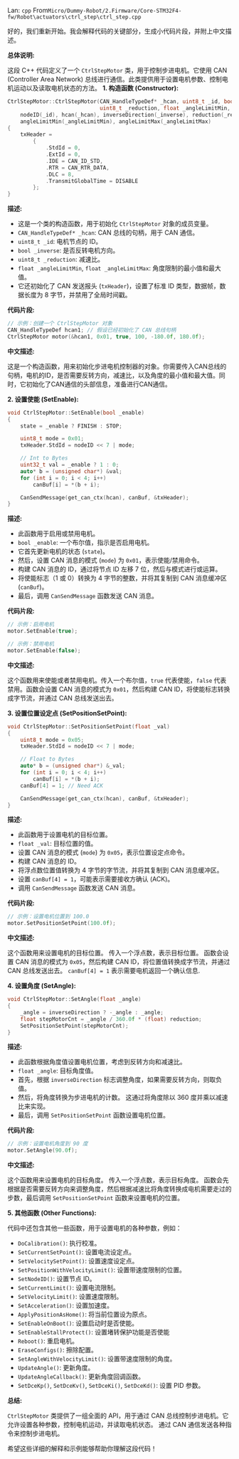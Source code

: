 Lan: `cpp` From`Micro/Dummy-Robot/2.Firmware/Core-STM32F4-fw/Robot\actuators\ctrl_step\ctrl_step.cpp`

好的，我们重新开始。我会解释代码的关键部分，生成小代码片段，并附上中文描述。

**总体说明:**

这段 C++ 代码定义了一个 `CtrlStepMotor` 类，用于控制步进电机。它使用 CAN (Controller Area Network) 总线进行通信。此类提供用于设置电机参数、控制电机运动以及读取电机状态的方法。
**1. 构造函数 (Constructor):**

```cpp
CtrlStepMotor::CtrlStepMotor(CAN_HandleTypeDef* _hcan, uint8_t _id, bool _inverse,
                             uint8_t _reduction, float _angleLimitMin, float _angleLimitMax) :
    nodeID(_id), hcan(_hcan), inverseDirection(_inverse), reduction(_reduction),
    angleLimitMin(_angleLimitMin), angleLimitMax(_angleLimitMax)
{
    txHeader =
        {
            .StdId = 0,
            .ExtId = 0,
            .IDE = CAN_ID_STD,
            .RTR = CAN_RTR_DATA,
            .DLC = 8,
            .TransmitGlobalTime = DISABLE
        };
}
```

**描述:**

*   这是一个类的构造函数，用于初始化 `CtrlStepMotor` 对象的成员变量。
*   `CAN_HandleTypeDef* _hcan`: CAN 总线的句柄，用于 CAN 通信。
*   `uint8_t _id`: 电机节点的 ID。
*   `bool _inverse`: 是否反转电机方向。
*   `uint8_t _reduction`: 减速比。
*   `float _angleLimitMin`, `float _angleLimitMax`: 角度限制的最小值和最大值。
*   它还初始化了 CAN 发送报头 (`txHeader`)，设置了标准 ID 类型，数据帧，数据长度为 8 字节，并禁用了全局时间戳。

**代码片段:**

```cpp
// 示例：创建一个 CtrlStepMotor 对象
CAN_HandleTypeDef hcan1; // 假设已经初始化了 CAN 总线句柄
CtrlStepMotor motor(&hcan1, 0x01, true, 100, -180.0f, 180.0f);
```

**中文描述:**

这是一个构造函数，用来初始化步进电机控制器的对象。你需要传入CAN总线的句柄，电机的ID，是否需要反转方向，减速比，以及角度的最小值和最大值。同时，它初始化了CAN通信的头部信息，准备进行CAN通信。

**2. 设置使能 (SetEnable):**

```cpp
void CtrlStepMotor::SetEnable(bool _enable)
{
    state = _enable ? FINISH : STOP;

    uint8_t mode = 0x01;
    txHeader.StdId = nodeID << 7 | mode;

    // Int to Bytes
    uint32_t val = _enable ? 1 : 0;
    auto* b = (unsigned char*) &val;
    for (int i = 0; i < 4; i++)
        canBuf[i] = *(b + i);

    CanSendMessage(get_can_ctx(hcan), canBuf, &txHeader);
}
```

**描述:**

*   此函数用于启用或禁用电机。
*   `bool _enable`:  一个布尔值，指示是否启用电机。
*   它首先更新电机的状态 (`state`)。
*   然后，设置 CAN 消息的模式 (`mode`) 为 `0x01`，表示使能/禁用命令。
*   构建 CAN 消息的 ID，通过将节点 ID 左移 7 位，然后与模式进行或运算。
*   将使能标志（1 或 0）转换为 4 字节的整数，并将其复制到 CAN 消息缓冲区 (`canBuf`)。
*   最后，调用 `CanSendMessage` 函数发送 CAN 消息。

**代码片段:**

```cpp
// 示例：启用电机
motor.SetEnable(true);

// 示例：禁用电机
motor.SetEnable(false);
```

**中文描述:**

这个函数用来使能或者禁用电机。传入一个布尔值，`true` 代表使能，`false` 代表禁用。函数会设置 CAN 消息的模式为 `0x01`，然后构建 CAN ID，将使能标志转换成字节流，并通过 CAN 总线发送出去。

**3. 设置位置设定点 (SetPositionSetPoint):**

```cpp
void CtrlStepMotor::SetPositionSetPoint(float _val)
{
    uint8_t mode = 0x05;
    txHeader.StdId = nodeID << 7 | mode;

    // Float to Bytes
    auto* b = (unsigned char*) &_val;
    for (int i = 0; i < 4; i++)
        canBuf[i] = *(b + i);
    canBuf[4] = 1; // Need ACK

    CanSendMessage(get_can_ctx(hcan), canBuf, &txHeader);
}
```

**描述:**

*   此函数用于设置电机的目标位置。
*   `float _val`:  目标位置的值。
*   设置 CAN 消息的模式 (`mode`) 为 `0x05`，表示位置设定点命令。
*   构建 CAN 消息的 ID。
*   将浮点数位置值转换为 4 字节的字节流，并将其复制到 CAN 消息缓冲区。
*   设置 `canBuf[4] = 1`，可能表示需要接收方确认 (ACK)。
*   调用 `CanSendMessage` 函数发送 CAN 消息。

**代码片段:**

```cpp
// 示例：设置电机位置到 100.0
motor.SetPositionSetPoint(100.0f);
```

**中文描述:**

这个函数用来设置电机的目标位置。 传入一个浮点数，表示目标位置。 函数会设置 CAN 消息的模式为 `0x05`，然后构建 CAN ID，将位置值转换成字节流，并通过 CAN 总线发送出去。 `canBuf[4] = 1` 表示需要电机返回一个确认信息.

**4. 设置角度 (SetAngle):**

```cpp
void CtrlStepMotor::SetAngle(float _angle)
{
    _angle = inverseDirection ? -_angle : _angle;
    float stepMotorCnt = _angle / 360.0f * (float) reduction;
    SetPositionSetPoint(stepMotorCnt);
}
```

**描述:**

*   此函数根据角度值设置电机位置，考虑到反转方向和减速比。
*   `float _angle`: 目标角度值。
*   首先，根据 `inverseDirection` 标志调整角度，如果需要反转方向，则取负值。
*   然后，将角度转换为步进电机的计数。 这通过将角度除以 360 度并乘以减速比来实现。
*   最后，调用 `SetPositionSetPoint` 函数设置电机位置。

**代码片段:**

```cpp
// 示例：设置电机角度到 90 度
motor.SetAngle(90.0f);
```

**中文描述:**

这个函数用来设置电机的目标角度。 传入一个浮点数，表示目标角度。 函数会先根据是否需要反转方向来调整角度，然后根据减速比将角度转换成电机需要走过的步数，最后调用 `SetPositionSetPoint` 函数来设置电机的位置。

**5. 其他函数 (Other Functions):**

代码中还包含其他一些函数，用于设置电机的各种参数，例如：

*   `DoCalibration()`:  执行校准。
*   `SetCurrentSetPoint()`:  设置电流设定点。
*   `SetVelocitySetPoint()`:  设置速度设定点。
*   `SetPositionWithVelocityLimit()`: 设置带速度限制的位置。
*   `SetNodeID()`:  设置节点 ID。
*   `SetCurrentLimit()`:  设置电流限制。
*   `SetVelocityLimit()`:  设置速度限制。
*   `SetAcceleration()`:  设置加速度。
*   `ApplyPositionAsHome()`:  将当前位置设为原点。
*   `SetEnableOnBoot()`:  设置启动时是否使能。
*   `SetEnableStallProtect()`: 设置堵转保护功能是否使能
*   `Reboot()`:  重启电机。
*   `EraseConfigs()`:  擦除配置。
*   `SetAngleWithVelocityLimit()`: 设置带速度限制的角度。
*   `UpdateAngle()`: 更新角度。
*   `UpdateAngleCallback()`: 更新角度回调函数。
*   `SetDceKp()`, `SetDceKv()`, `SetDceKi()`, `SetDceKd()`: 设置 PID 参数。

**总结:**

`CtrlStepMotor` 类提供了一组全面的 API，用于通过 CAN 总线控制步进电机。它允许设置各种参数，控制电机运动，并读取电机状态。 通过 CAN 通信发送各种指令来控制步进电机。

希望这些详细的解释和示例能够帮助你理解这段代码！